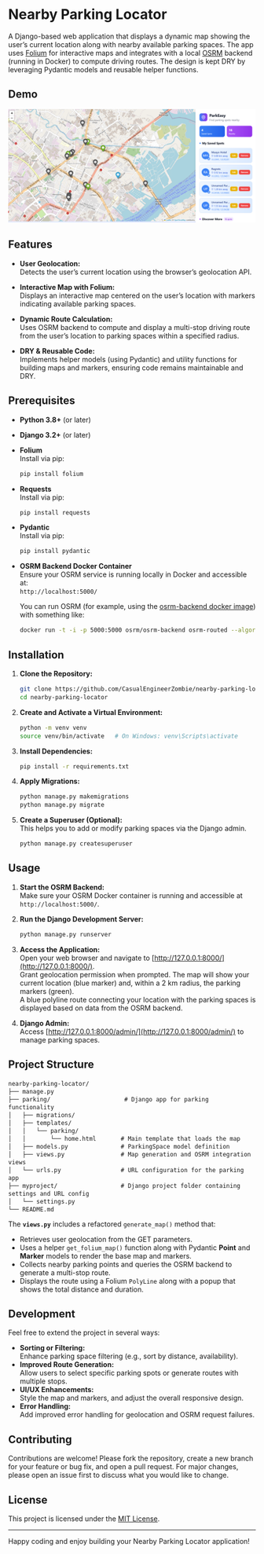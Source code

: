 # Nearby Parking Locator

A Django-based web application that displays a dynamic map showing the user’s current location along with nearby available parking spaces. The app uses [Folium](https://python-visualization.github.io/folium/) for interactive maps and integrates with a local [OSRM](http://project-osrm.org/) backend (running in Docker) to compute driving routes. The design is kept DRY by leveraging Pydantic models and reusable helper functions.

## Demo

![Nearby Parking Locator Demo](/demo.png)

## Features

- **User Geolocation:**  
  Detects the user’s current location using the browser’s geolocation API.

- **Interactive Map with Folium:**  
  Displays an interactive map centered on the user’s location with markers indicating available parking spaces.

- **Dynamic Route Calculation:**  
  Uses OSRM backend to compute and display a multi-stop driving route from the user’s location to parking spaces within a specified radius.

- **DRY & Reusable Code:**  
  Implements helper models (using Pydantic) and utility functions for building maps and markers, ensuring code remains maintainable and DRY.

## Prerequisites

- **Python 3.8+** (or later)
- **Django 3.2+** (or later)
- **Folium**  
  Install via pip:  
  ```bash
  pip install folium
  ```

- **Requests**  
  Install via pip:  
  ```bash
  pip install requests
  ```

- **Pydantic**  
  Install via pip:  
  ```bash
  pip install pydantic
  ```

- **OSRM Backend Docker Container**  
  Ensure your OSRM service is running locally in Docker and accessible at:  
  `http://localhost:5000/`

  You can run OSRM (for example, using the [osrm-backend docker image](https://github.com/Project-OSRM/osrm-backend)) with something like:
  ```bash
  docker run -t -i -p 5000:5000 osrm/osrm-backend osrm-routed --algorithm mld /data/your-map.osrm
  ```

## Installation

1. **Clone the Repository:**

   ```bash
   git clone https://github.com/CasualEngineerZombie/nearby-parking-locator.git
   cd nearby-parking-locator
   ```

2. **Create and Activate a Virtual Environment:**

   ```bash
   python -m venv venv
   source venv/bin/activate   # On Windows: venv\Scripts\activate
   ```

3. **Install Dependencies:**

   ```bash
   pip install -r requirements.txt
   ```

4. **Apply Migrations:**

   ```bash
   python manage.py makemigrations
   python manage.py migrate
   ```

5. **Create a Superuser (Optional):**  
   This helps you to add or modify parking spaces via the Django admin.
   ```bash
   python manage.py createsuperuser
   ```

## Usage

1. **Start the OSRM Backend:**  
   Make sure your OSRM Docker container is running and accessible at `http://localhost:5000/`.

2. **Run the Django Development Server:**

   ```bash
   python manage.py runserver
   ```

3. **Access the Application:**  
   Open your web browser and navigate to [http://127.0.0.1:8000/](http://127.0.0.1:8000/).  
   Grant geolocation permission when prompted. The map will show your current location (blue marker) and, within a 2 km radius, the parking markers (green).  
   A blue polyline route connecting your location with the parking spaces is displayed based on data from the OSRM backend.  
   
4. **Django Admin:**  
   Access [http://127.0.0.1:8000/admin/](http://127.0.0.1:8000/admin/) to manage parking spaces.

## Project Structure

```
nearby-parking-locator/
├── manage.py
├── parking/                     # Django app for parking functionality
│   ├── migrations/
│   ├── templates/
│   │   └── parking/
│   │       └── home.html       # Main template that loads the map
│   ├── models.py               # ParkingSpace model definition
│   ├── views.py                # Map generation and OSRM integration views
│   └── urls.py                 # URL configuration for the parking app
├── myproject/                  # Django project folder containing settings and URL config
│   └── settings.py
└── README.md
```

The **`views.py`** includes a refactored `generate_map()` method that:
- Retrieves user geolocation from the GET parameters.
- Uses a helper `get_folium_map()` function along with Pydantic **Point** and **Marker** models to render the base map and markers.
- Collects nearby parking points and queries the OSRM backend to generate a multi-stop route.
- Displays the route using a Folium `PolyLine` along with a popup that shows the total distance and duration.

## Development

Feel free to extend the project in several ways:
- **Sorting or Filtering:**  
  Enhance parking space filtering (e.g., sort by distance, availability).
- **Improved Route Generation:**  
  Allow users to select specific parking spots or generate routes with multiple stops.
- **UI/UX Enhancements:**  
  Style the map and markers, and adjust the overall responsive design.
- **Error Handling:**  
  Add improved error handling for geolocation and OSRM request failures.
  
## Contributing

Contributions are welcome! Please fork the repository, create a new branch for your feature or bug fix, and open a pull request. For major changes, please open an issue first to discuss what you would like to change.

## License

This project is licensed under the [MIT License](LICENSE).

---

Happy coding and enjoy building your Nearby Parking Locator application!
